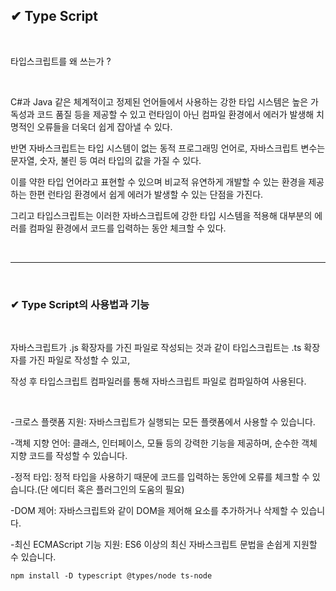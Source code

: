 ## ✔ Type Script

<br>

타입스크립트를 왜 쓰는가 ?

<br>


C#과 Java 같은 체계적이고 정제된 언어들에서 사용하는 강한 타입 시스템은 높은 가독성과 코드 품질 등을 제공할 수 있고 런타임이 아닌 컴파일 환경에서 에러가 발생해 치명적인 오류들을 더욱더 쉽게 잡아낼 수 있다.

반면 자바스크립트는 타입 시스템이 없는 동적 프로그래밍 언어로, 자바스크립트 변수는 문자열, 숫자, 불린 등 여러 타입의 값을 가질 수 있다.

이를 약한 타입 언어라고 표현할 수 있으며 비교적 유연하게 개발할 수 있는 환경을 제공하는 한편 런타임 환경에서 쉽게 에러가 발생할 수 있는 단점을 가진다.

그리고 타입스크립트는 이러한 자바스크립트에 강한 타입 시스템을 적용해 대부분의 에러를 컴파일 환경에서 코드를 입력하는 동안 체크할 수 있다.

<br>

***

<br>

### ✔ Type Script의 사용법과 기능

<br>

자바스크립트가 .js 확장자를 가진 파일로 작성되는 것과 같이 타입스크립트는 .ts 확장자를 가진 파일로 작성할 수 있고,  

 작성 후 타입스크립트 컴파일러를 통해 자바스크립트 파일로 컴파일하여 사용된다.

 <br>

-크로스 플랫폼 지원: 자바스크립트가 실행되는 모든 플랫폼에서 사용할 수 있습니다.

-객체 지향 언어: 클래스, 인터페이스, 모듈 등의 강력한 기능을 제공하며, 순수한 객체 지향 코드를 작성할 수 있습니다.

-정적 타입: 정적 타입을 사용하기 때문에 코드를 입력하는 동안에 오류를 체크할 수 있습니다.(단 에디터 혹은 플러그인의 도움의 필요)

-DOM 제어: 자바스크립트와 같이 DOM을 제어해 요소를 추가하거나 삭제할 수 있습니다.

-최신 ECMAScript 기능 지원: ES6 이상의 최신 자바스크립트 문법을 손쉽게 지원할 수 있습니다.


    npm install -D typescript @types/node ts-node